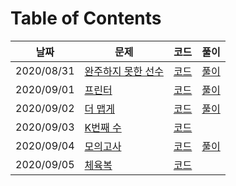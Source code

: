 # Table of Contents

| 날짜 | 문제 | 코드 | 풀이 |
| --- | --- | --- | --- |
| 2020/08/31 | [완주하지 못한 선수](https://programmers.co.kr/learn/courses/30/lessons/42576) | [코드](0831_42576.py) | [풀이](0831_42576.md) |
| 2020/09/01 | [프린터](https://programmers.co.kr/learn/courses/30/lessons/42587) | [코드](0901_42587.py) | [풀이](0901_42587.md) |
| 2020/09/02 | [더 맵게](https://programmers.co.kr/learn/courses/30/lessons/42626) | [코드](0902_42626.py) | [풀이](0902_42626.md) |
| 2020/09/03 | [K번째 수](https://programmers.co.kr/learn/courses/30/lessons/42748) | [코드](0903_42748.py) | |
| 2020/09/04 | [모의고사](https://programmers.co.kr/learn/courses/30/lessons/42840) | [코드](0904_42840.py) | [풀이](0904_42840.md) |
| 2020/09/05 | [체육복](https://programmers.co.kr/learn/courses/30/lessons/42862) | [코드](0905_42862.py) |  |